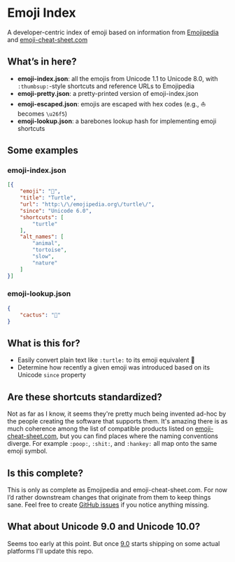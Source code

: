 # Emoji Index

A developer-centric index of emoji based on information from [Emojipedia](http://emojipedia.org/) and [emoji-cheat-sheet.com](https://github.com/arvida/emoji-cheat-sheet.com)

## What’s in here?

* __emoji-index.json__: all the emojis from Unicode 1.1 to Unicode 8.0, with `:thumbsup:`-style shortcuts and reference URLs to Emojipedia
* __emoji-pretty.json__: a pretty-printed version of emoji-index.json
* __emoji-escaped.json__: emojis are escaped with hex codes (e.g., ⛵ becomes `\u26f5`)
* __emoji-lookup.json__: a barebones lookup hash for implementing emoji shortcuts

## Some examples

### emoji-index.json

```json
[{
	"emoji": "🐢",
	"title": "Turtle",
	"url": "http:\/\/emojipedia.org\/turtle\/",
	"since": "Unicode 6.0",
	"shortcuts": [
		"turtle"
	],
	"alt_names": [
		"animal",
		"tortoise",
		"slow",
		"nature"
	]
}]
```

### emoji-lookup.json

```json
{
	"cactus": "🌵"
}
```

## What is this for?

* Easily convert plain text like `:turtle:` to its emoji equivalent 🐢
* Determine how recently a given emoji was introduced based on its Unicode `since` property

## Are these shortcuts standardized?

Not as far as I know, it seems they're pretty much being invented ad-hoc by the people creating the software that supports them. It's amazing there is as much coherence among the list of compatible products listed on [emoji-cheat-sheet.com](http://emoji-cheat-sheet.com/), but you can find places where the naming conventions diverge. For example `:poop:`, `:shit:`, and `:hankey:` all map onto the same emoji symbol.

## Is this complete?

This is only as complete as Emojipedia and emoji-cheat-sheet.com. For now I’d rather downstream changes that originate from them to keep things sane. Feel free to create [GitHub issues](https://github.com/dphiffer/emoji-index/issues) if you notice anything missing.

## What about Unicode 9.0 and Unicode 10.0?

Seems too early at this point. But once [9.0](http://emojipedia.org/unicode-9.0/) starts shipping on some actual platforms I'll update this repo.
